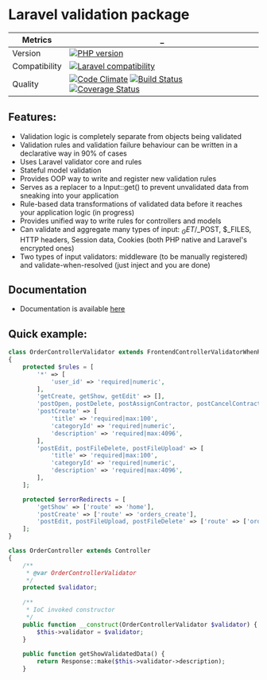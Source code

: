 Laravel validation package
===================================

 Metrics | _
---|---
Version | [![PHP version](https://badge.fury.io/ph/fhteam%2Flaravel-validator.svg)](http://badge.fury.io/ph/fhteam%2Flaravel-validator)
Compatibility | [![Laravel compatibility](https://img.shields.io/badge/laravel-8-green.svg)](http://laravel.com/)
Quality | [![Code Climate](https://codeclimate.com/github/fhteam/laravel-validator/badges/gpa.svg)](https://codeclimate.com/github/fhteam/laravel-validator) [![Build Status](https://travis-ci.org/fhteam/laravel-validator.svg?branch=master)](https://travis-ci.org/fhteam/laravel-validator) [![Coverage Status](https://coveralls.io/repos/fhteam/laravel-validator/badge.svg?branch=master)](https://coveralls.io/r/fhteam/laravel-validator?branch=master)

Features:
-----------------------------------

 - Validation logic is completely separate from objects being validated
 - Validation rules and validation failure behaviour can be written in a declarative way in 90% of cases
 - Uses Laravel validator core and rules
 - Stateful model validation
 - Provides OOP way to write and register new validation rules
 - Serves as a replacer to a Input::get() to prevent unvalidated data from sneaking into your application
 - Rule-based data transformations of validated data before it reaches your application logic (in progress)
 - Provides unified way to write rules for controllers and models
 - Can validate and aggregate many types of input: $_GET/$_POST, $_FILES, HTTP headers, Session data, Cookies (both
   PHP native and Laravel's encrypted ones)
 - Two types of input validators: middleware (to be manually registered) and validate-when-resolved (just inject and 
 you are done)
 
Documentation
------------------------------------
 - Documentation is available [here](https://github.com/fhteam/laravel-validator/wiki)
 
Quick example:
-----------------------------------

```php
class OrderControllerValidator extends FrontendControllerValidatorWhenResolved
{
    protected $rules = [
        '*' => [
            'user_id' => 'required|numeric',
        ],
        'getCreate, getShow, getEdit' => [],
        'postOpen, postDelete, postAssignContractor, postCancelContractorAssignment' => [],
        'postCreate' => [
            'title' => 'required|max:100',
            'categoryId' => 'required|numeric',
            'description' => 'required|max:4096',
        ],
        'postEdit, postFileDelete, postFileUpload' => [
            'title' => 'required|max:100',
            'categoryId' => 'required|numeric',
            'description' => 'required|max:4096',
        ],
    ];

    protected $errorRedirects = [
        'getShow' => ['route' => 'home'],
        'postCreate' => ['route' => 'orders_create'],
        'postEdit, postFileUpload, postFileDelete' => ['route' => ['orders_edit', ['orderId' => '#orderId']]],
    ];
}

class OrderController extends Controller
{
    /**
     * @var OrderControllerValidator
     */
    protected $validator;
    
    /**
     * IoC invoked constructor
     */
    public function __construct(OrderControllerValidator $validator) {
        $this->validator = $validator;
    }
    
    public function getShowValidatedData() {
        return Response::make($this->validator->description);
    }
```